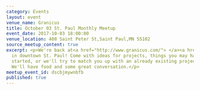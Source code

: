 ```yaml
---
category: Events
layout: event
venue_name: Granicus
title: October 03 St. Paul Monthly Meetup
event_date: 2017-10-03 18:00:00
venue_location: 408 Saint Peter St,Saint Paul,MN 55102
source_meetup_content: true
excerpt: <p>We're back at<a href="http://www.granicus.com/"> </a><a href="https://granicus.com">Granicus</a>
  in downtown St. Paul! Come with ideas for projects, things you may have already
  started, or we'll try to match you up with an already existing project or idea.
  We'll have food and some great conversation.</p>
meetup_event_id: dscbjmywnbfb
published: true
---
```

